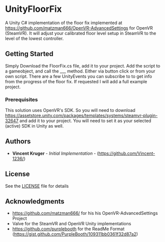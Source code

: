 # UnityFloorFix

A Unity C# implementation of the floor fix implemented at https://github.com/matzman666/OpenVR-AdvancedSettings for OpenVR (SteamVR). 
It will adjust your calibrated floor level setup in SteamVR to the level of the lowest controller.

## Getting Started

Simply Download the FloorFix.cs file, add it to your project.
Add the script to a gameobject, and call the ___ method. Either via button click or from your own script.
There are a few UnityEvents you can subscribe to to get info from the progress of the floor fix.
If requested I will add a full example project.

### Prerequisites

This solution uses OpenVR's SDK. So you will need to download https://assetstore.unity.com/packages/templates/systems/steamvr-plugin-32647 and add it to your project. 
You will need to set it as your selected (active) SDK in Unity as well.

## Authors

* **Vincent Kruger** - *Initial Implementation* - (https://github.com/Vincent-1236/)

## License

See the [LICENSE](LICENSE) file for details

## Acknowledgments

* https://github.com/matzman666/ for his his OpenVR-AdvancedSettings Project
* Valve for the SteamVR and OpenVR Unity implementations
* https://github.com/purplebooth for the ReadMe Format (https://gist.github.com/PurpleBooth/109311bb0361f32d87a2)
